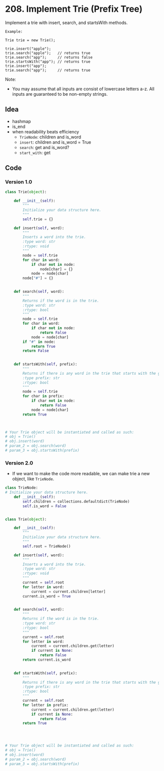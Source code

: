 # 208. Implement Trie (Prefix Tree)

 Implement a trie with insert, search, and startsWith methods.

```	
Example:

Trie trie = new Trie();

trie.insert("apple");
trie.search("apple");   // returns true
trie.search("app");     // returns false
trie.startsWith("app"); // returns true
trie.insert("app");   
trie.search("app");     // returns true
```

Note:

* You may assume that all inputs are consist of lowercase letters a-z.
All inputs are guaranteed to be non-empty strings.


## Idea 

- hashmap 
- is_end 
- when readability beats efficiency
	-  `TrieNode`: children and is_word  
	- `insert`: children and is_word = True 
	- `search`: get and is_word?
	- `start_with`: get 


## Code 


### Version 1.0

``` python
class Trie(object):

    def __init__(self):
        """
        Initialize your data structure here.
        """
        self.trie = {}

    def insert(self, word):
        """
        Inserts a word into the trie.
        :type word: str
        :rtype: void
        """
        node = self.trie 
        for char in word:
            if char not in node:
                node[char] = {}
            node = node[char]
        node["#"] = {}
            

    def search(self, word):
        """
        Returns if the word is in the trie.
        :type word: str
        :rtype: bool
        """
        node = self.trie
        for char in word:
            if char not in node:
                return False 
            node = node[char]
        if "#" in node:
            return True 
        return False 
        

    def startsWith(self, prefix):
        """
        Returns if there is any word in the trie that starts with the given prefix.
        :type prefix: str
        :rtype: bool
        """
        node = self.trie 
        for char in prefix:
            if char not in node:
                return False 
            node = node[char]
        return True 
        


# Your Trie object will be instantiated and called as such:
# obj = Trie()
# obj.insert(word)
# param_2 = obj.search(word)
# param_3 = obj.startsWith(prefix)
```

### Version 2.0 

- If we want to make the code more readable, we can make trie a new object, like `TrieNode`. 

``` python
class TrieNode:
# Initialize your data structure here.
    def __init__(self):
        self.children = collections.defaultdict(TrieNode)
        self.is_word = False 


class Trie(object):

    def __init__(self):
        """
        Initialize your data structure here.
        """
        self.root = TrieNode()

    def insert(self, word):
        """
        Inserts a word into the trie.
        :type word: str
        :rtype: void
        """
        current = self.root
        for letter in word:
            current = current.children[letter]
        current.is_word = True 
        

    def search(self, word):
        """
        Returns if the word is in the trie.
        :type word: str
        :rtype: bool
        """
        current = self.root
        for letter in word:
            current = current.children.get(letter)
            if current is None:
                return False 
        return current.is_word
        

    def startsWith(self, prefix):
        """
        Returns if there is any word in the trie that starts with the given prefix.
        :type prefix: str
        :rtype: bool
        """
        current = self.root 
        for letter in prefix:
            current = current.children.get(letter)
            if current is None:
                return False 
        return True 
                
        


# Your Trie object will be instantiated and called as such:
# obj = Trie()
# obj.insert(word)
# param_2 = obj.search(word)
# param_3 = obj.startsWith(prefix)

```
